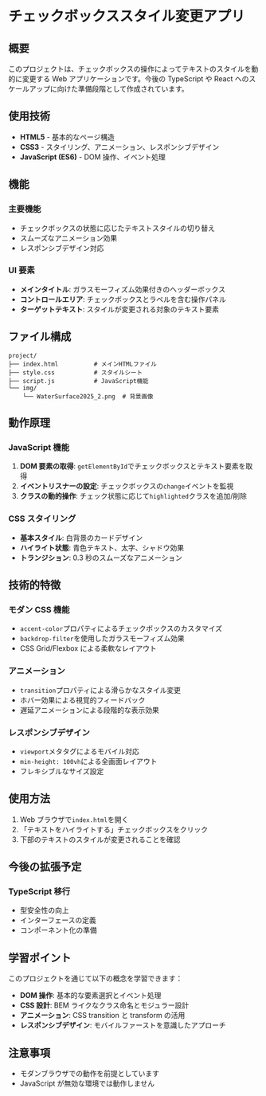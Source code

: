 # チェックボックススタイル変更アプリ

## 概要

このプロジェクトは、チェックボックスの操作によってテキストのスタイルを動的に変更する Web アプリケーションです。今後の TypeScript や React へのスケールアップに向けた準備段階として作成されています。

## 使用技術

- **HTML5** - 基本的なページ構造
- **CSS3** - スタイリング、アニメーション、レスポンシブデザイン
- **JavaScript (ES6)** - DOM 操作、イベント処理

## 機能

### 主要機能

- チェックボックスの状態に応じたテキストスタイルの切り替え
- スムーズなアニメーション効果
- レスポンシブデザイン対応

### UI 要素

- **メインタイトル**: ガラスモーフィズム効果付きのヘッダーボックス
- **コントロールエリア**: チェックボックスとラベルを含む操作パネル
- **ターゲットテキスト**: スタイルが変更される対象のテキスト要素

## ファイル構成

```
project/
├── index.html          # メインHTMLファイル
├── style.css           # スタイルシート
├── script.js           # JavaScript機能
└── img/
    └── WaterSurface2025_2.png  # 背景画像
```

## 動作原理

### JavaScript 機能

1. **DOM 要素の取得**: `getElementById`でチェックボックスとテキスト要素を取得
2. **イベントリスナーの設定**: チェックボックスの`change`イベントを監視
3. **クラスの動的操作**: チェック状態に応じて`highlighted`クラスを追加/削除

### CSS スタイリング

- **基本スタイル**: 白背景のカードデザイン
- **ハイライト状態**: 青色テキスト、太字、シャドウ効果
- **トランジション**: 0.3 秒のスムーズなアニメーション

## 技術的特徴

### モダン CSS 機能

- `accent-color`プロパティによるチェックボックスのカスタマイズ
- `backdrop-filter`を使用したガラスモーフィズム効果
- CSS Grid/Flexbox による柔軟なレイアウト

### アニメーション

- `transition`プロパティによる滑らかなスタイル変更
- ホバー効果による視覚的フィードバック
- 遅延アニメーションによる段階的な表示効果

### レスポンシブデザイン

- `viewport`メタタグによるモバイル対応
- `min-height: 100vh`による全画面レイアウト
- フレキシブルなサイズ設定

## 使用方法

1. Web ブラウザで`index.html`を開く
2. 「テキストをハイライトする」チェックボックスをクリック
3. 下部のテキストのスタイルが変更されることを確認

## 今後の拡張予定

### TypeScript 移行

- 型安全性の向上
- インターフェースの定義
- コンポーネント化の準備

## 学習ポイント

このプロジェクトを通じて以下の概念を学習できます：

- **DOM 操作**: 基本的な要素選択とイベント処理
- **CSS 設計**: BEM ライクなクラス命名とモジュラー設計
- **アニメーション**: CSS transition と transform の活用
- **レスポンシブデザイン**: モバイルファーストを意識したアプローチ

## 注意事項

- モダンブラウザでの動作を前提としています
- JavaScript が無効な環境では動作しません
